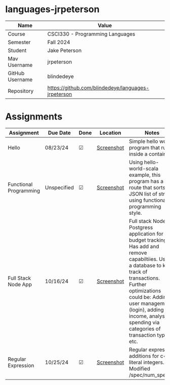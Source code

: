 # languages-jrpeterson

| Name  | Value |
| ------------- | ------------- |
| Course | CSCI330 - Programming Languages  |
| Semester  | Fall 2024  |
| Student  | Jake Peterson  |
| Mav Username  | jrpeterson  |
| GitHub Username  | blindedeye  |
| Repository  | https://github.com/blindedeye/languages-jrpeterson  |

# Assignments

| Assignment | Due Date | Done | Location | Notes |
| ---------- | -------- | ---- | -------- | ----- |
| Hello | 08/23/24 | &#9745; | [Screenshot](/hello/screenshot.png) | Simple hello world program that runs inside a container. |
| Functional Programming | Unspecified | &#9745; | [Screenshot](/funcProgr/Running.png) | Using hello-world-scala example, this program has a new route that sorts a JSON list of strings using functional programming style. | 
| Full Stack Node App | 10/16/24 | &#9745; | [Screenshot](/fullstack/running.png) | Full stack Node / Postgress application for budget tracking. Has add and remove capabiltiies. Uses a database to keep track of transactions. Further optimizations could be: Adding user management (login), adding income, analysis spending via categories of transaction types, etc. | 
| Regular Expression | 10/25/24 | &#9745; | [Screenshot](/regex/ruby/test.png) | Regular expression additions for c++ literal integers. Modified /spec/num_spec.rb | 